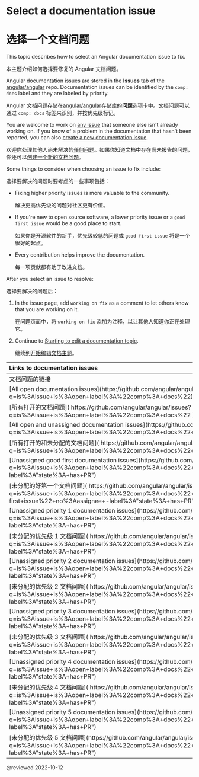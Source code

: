 # Select a documentation issue

# 选择一个文档问题

This topic describes how to select an Angular documentation issue to fix.

本主题介绍如何选择要修复的 Angular 文档问题。

Angular documentation issues are stored in the **Issues** tab of the [angular/angular](https://github.com/angular/angular) repo.
Documentation issues can be identified by the `comp: docs` label and they are labeled by priority.

Angular 文档问题存储在[angular/angular](https://github.com/angular/angular)存储库的**问题**选项卡中。文档问题可以通过 `comp: docs` 标签来识别，并按优先级标记。

You are welcome to work on [any issue](#links-to-documentation-issues) that someone else isn't already working on.
If you know of a problem in the documentation that hasn't been reported, you can also [create a new documentation issue](https://github.com/angular/angular/issues/new?assignees=&labels=&template=3-docs-bug.yaml).

欢迎你处理其他人尚未解决的[任何问题](#links-to-documentation-issues)。如果你知道文档中存在尚未报告的问题，你还可以[创建一个新的文档问题](https://github.com/angular/angular/issues/new?assignees=&labels=&template=3-docs-bug.yaml)。

Some things to consider when choosing an issue to fix include:

选择要解决的问题时要考虑的一些事项包括：

* Fixing higher priority issues is more valuable to the community.

  解决更高优先级的问题对社区更有价值。

* If you're new to open source software, a lower priority issue or a `good first issue` would be a good place to start.

  如果你是开源软件的新手，优先级较低的问题或 `good first issue` 将是一个很好的起点。

* Every contribution helps improve the documentation.

  每一项贡献都有助于改进文档。

After you select an issue to resolve:

选择要解决的问题后：

1. In the issue page, add `working on fix` as a comment to let others know that you are working on it.

   在问题页面中，将 `working on fix` 添加为注释，以让其他人知道你正在处理它。

1. Continue to [Starting to edit a documentation topic](guide/doc-update-start).

   继续到[开始编辑文档主题](guide/doc-update-start)。

<a id="links-to-documentation-issues"/>

| Links to documentation issues |
| :---------------------------- |
| 文档问题的链接 |
| \[All open documentation issues](https&#x3A;//github.com/angular/angular/issues?q=is%3Aissue+is%3Aopen+label%3A%22comp%3A+docs%22) |
| \[所有打开的文档问题]( https&#x3A;//github.com/angular/angular/issues?q=is%3Aissue+is%3Aopen+label%3A%22comp%3A+docs%22 ) |
| \[All open and unassigned documentation issues](https&#x3A;//github.com/angular/angular/issues?q=is%3Aissue+is%3Aopen+label%3A%22comp%3A+docs%22+no%3Aassignee+-label%3A"state%3A+has+PR") |
| \[所有打开的和未分配的文档问题]( https&#x3A;//github.com/angular/angular/issues?q=is%3Aissue+is%3Aopen+label%3A%22comp%3A+docs%22+no%3Aassignee+-label %3A"state%3A+has+PR") |
| \[Unassigned good first documentation issues](https&#x3A;//github.com/angular/angular/issues?q=is%3Aissue+is%3Aopen+label%3A%22comp%3A+docs%22+label%3A%22good+first+issue%22+no%3Aassignee+-label%3A"state%3A+has+PR") |
| \[未分配的好第一个文档问题]( https&#x3A;//github.com/angular/angular/issues?q=is%3Aissue+is%3Aopen+label%3A%22comp%3A+docs%22+label%3A%22good+ first+issue%22+no%3Aassignee+-label%3A"state%3A+has+PR") |
| \[Unassigned priority 1 documentation issues](https&#x3A;//github.com/angular/angular/issues?q=is%3Aissue+is%3Aopen+label%3A%22comp%3A+docs%22+label%3Ap1+no%3Aassignee+-label%3A"state%3A+has+PR") |
| \[未分配的优先级 1 文档问题]( https&#x3A;//github.com/angular/angular/issues?q=is%3Aissue+is%3Aopen+label%3A%22comp%3A+docs%22+label%3Ap1+no% 3Aassignee+-label%3A"state%3A+has+PR") |
| \[Unassigned priority 2 documentation issues](https&#x3A;//github.com/angular/angular/issues?q=is%3Aissue+is%3Aopen+label%3A%22comp%3A+docs%22+label%3Ap2+no%3Aassignee+-label%3A"state%3A+has+PR") |
| \[未分配的优先级 2 文档问题]( https&#x3A;//github.com/angular/angular/issues?q=is%3Aissue+is%3Aopen+label%3A%22comp%3A+docs%22+label%3Ap2+no% 3Aassignee+-label%3A"state%3A+has+PR") |
| \[Unassigned priority 3 documentation issues](https&#x3A;//github.com/angular/angular/issues?q=is%3Aissue+is%3Aopen+label%3A%22comp%3A+docs%22+label%3Ap3+no%3Aassignee+-label%3A"state%3A+has+PR") |
| \[未分配的优先级 3 文档问题]( https&#x3A;//github.com/angular/angular/issues?q=is%3Aissue+is%3Aopen+label%3A%22comp%3A+docs%22+label%3Ap3+no% 3Aassignee+-label%3A"state%3A+has+PR") |
| \[Unassigned priority 4 documentation issues](https&#x3A;//github.com/angular/angular/issues?q=is%3Aissue+is%3Aopen+label%3A%22comp%3A+docs%22+label%3Ap4+no%3Aassignee+-label%3A"state%3A+has+PR") |
| \[未分配的优先级 4 文档问题]( https&#x3A;//github.com/angular/angular/issues?q=is%3Aissue+is%3Aopen+label%3A%22comp%3A+docs%22+label%3Ap4+no% 3Aassignee+-label%3A"state%3A+has+PR") |
| \[Unassigned priority 5 documentation issues](https&#x3A;//github.com/angular/angular/issues?q=is%3Aissue+is%3Aopen+label%3A%22comp%3A+docs%22+label%3Ap5+no%3Aassignee+-label%3A"state%3A+has+PR") |
| \[未分配的优先级 5 文档问题](https&#x3A;//github.com/angular/angular/issues?q=is%3Aissue+is%3Aopen+label%3A%22comp%3A+docs%22+label%3Ap5+no% 3Aassignee+-label%3A"state%3A+has+PR") |

<!-- links -->

<!-- external links -->

<!-- end links -->

@reviewed 2022-10-12